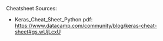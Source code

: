Cheatsheet Sources:
* Keras_Cheat_Sheet_Python.pdf: https://www.datacamp.com/community/blog/keras-cheat-sheet#gs.wUjLcxU